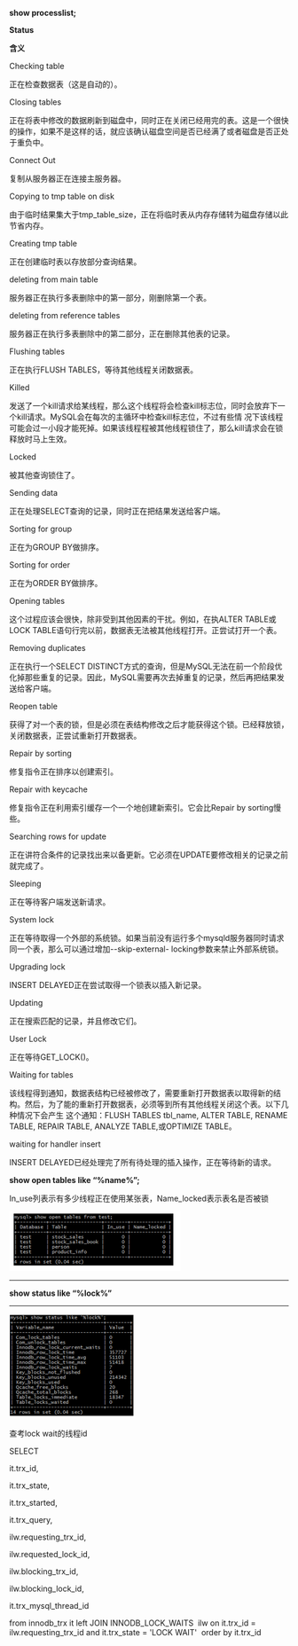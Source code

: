 **show processlist;**



**Status**

**含义**

Checking table

正在检查数据表（这是自动的）。

Closing tables

正在将表中修改的数据刷新到磁盘中，同时正在关闭已经用完的表。这是一个很快的操作，如果不是这样的话，就应该确认磁盘空间是否已经满了或者磁盘是否正处于重负中。

Connect Out

复制从服务器正在连接主服务器。

Copying to tmp table on disk

由于临时结果集大于tmp_table_size，正在将临时表从内存存储转为磁盘存储以此节省内存。

Creating tmp table

正在创建临时表以存放部分查询结果。

deleting from main table

服务器正在执行多表删除中的第一部分，刚删除第一个表。

deleting from reference tables

服务器正在执行多表删除中的第二部分，正在删除其他表的记录。

Flushing tables

正在执行FLUSH TABLES，等待其他线程关闭数据表。

Killed

发送了一个kill请求给某线程，那么这个线程将会检查kill标志位，同时会放弃下一个kill请求。MySQL会在每次的主循环中检查kill标志位，不过有些情
况下该线程可能会过一小段才能死掉。如果该线程程被其他线程锁住了，那么kill请求会在锁释放时马上生效。

Locked

被其他查询锁住了。

Sending data

正在处理SELECT查询的记录，同时正在把结果发送给客户端。

Sorting for group

正在为GROUP BY做排序。

Sorting for order

正在为ORDER BY做排序。

Opening tables

这个过程应该会很快，除非受到其他因素的干扰。例如，在执ALTER TABLE或LOCK TABLE语句行完以前，数据表无法被其他线程打开。正尝试打开一个表。

Removing duplicates

正在执行一个SELECT
DISTINCT方式的查询，但是MySQL无法在前一个阶段优化掉那些重复的记录。因此，MySQL需要再次去掉重复的记录，然后再把结果发送给客户端。

Reopen table

获得了对一个表的锁，但是必须在表结构修改之后才能获得这个锁。已经释放锁，关闭数据表，正尝试重新打开数据表。

Repair by sorting

修复指令正在排序以创建索引。

Repair with keycache

修复指令正在利用索引缓存一个一个地创建新索引。它会比Repair by sorting慢些。

Searching rows for update

正在讲符合条件的记录找出来以备更新。它必须在UPDATE要修改相关的记录之前就完成了。

Sleeping

正在等待客户端发送新请求。

System lock

正在等待取得一个外部的系统锁。如果当前没有运行多个mysqld服务器同时请求同一个表，那么可以通过增加\--skip-external-
locking参数来禁止外部系统锁。

Upgrading lock

INSERT DELAYED正在尝试取得一个锁表以插入新记录。

Updating

正在搜索匹配的记录，并且修改它们。

User Lock

正在等待GET_LOCK()。

Waiting for tables

该线程得到通知，数据表结构已经被修改了，需要重新打开数据表以取得新的结构。然后，为了能的重新打开数据表，必须等到所有其他线程关闭这个表。以下几种情况下会产生
这个通知：FLUSH TABLES tbl_name, ALTER TABLE, RENAME TABLE, REPAIR TABLE, ANALYZE
TABLE,或OPTIMIZE TABLE。

waiting for handler insert

INSERT DELAYED已经处理完了所有待处理的插入操作，正在等待新的请求。







**show open tables like ****“****%name%****”****;**

In_use列表示有多少线程正在使用某张表，Name_locked表示表名是否被锁

![](mysql_性能调试命令.files/image002.png)

** **

**show status like ****“****%lock%****”******

** **

![](mysql_性能调试命令.files/image004.png)



查考lock wait的线程id

SELECT

it.trx_id,

it.trx_state,

it.trx_started,

it.trx_query,

ilw.requesting_trx_id,

ilw.requested_lock_id,

ilw.blocking_trx_id,

ilw.blocking_lock_id,

it.trx_mysql_thread_id

from innodb_trx it left JOIN INNODB_LOCK_WAITS  ilw on it.trx_id =
ilw.requesting_trx_id and it.trx_state = 'LOCK WAIT'  order by it.trx_id

